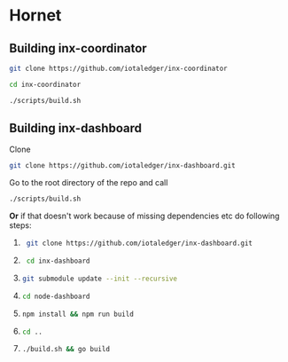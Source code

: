 # Hornet

## Building inx-coordinator

```bash
git clone https://github.com/iotaledger/inx-coordinator
```

```bash
cd inx-coordinator
```

```bash
./scripts/build.sh
```

## Building inx-dashboard

Clone

```bash 
git clone https://github.com/iotaledger/inx-dashboard.git
```

Go to the root directory of the repo and call 
```bash
./scripts/build.sh
```

**Or** if that doesn't work because of missing dependencies etc do following steps: 

1. ```bash 
    git clone https://github.com/iotaledger/inx-dashboard.git
   ```
2. ```bash
    cd inx-dashboard
   ```
3. ```bash
   git submodule update --init --recursive
   ```
4. ```bash
   cd node-dashboard
   ```
5. ```bash
   npm install && npm run build
   ```
6. ```bash
   cd ..
   ```
7. ```bash
   ./build.sh && go build
   ```